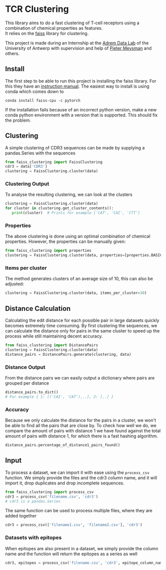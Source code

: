# TCR Clustering

This library aims to do a fast clustering of T-cell receptors using a combination of chemical properties as features.  
It relies on the [faiss](https://github.com/facebookresearch/faiss/) library for clustering.

This project is made during an Internship at the [Adrem Data Lab](https://www.uantwerpen.be/en/research-groups/adrem-data-lab/) 
of the University of Antwerp with supervision and help of [Pieter Meysman](https://www.uantwerpen.be/nl/personeel/pieter-meysman/) and others.

 
## Install
 
 The first step to be able to run this project is installing the faiss library.
 For this they have an [instruction manual](https://github.com/facebookresearch/faiss/blob/master/INSTALL.md).
 The easiest way to install is using conda which comes down to
 
 ```
 conda install faiss-cpu -c pytorch
 ```
 
 If the installation fails because of an incorrect python version, make a new conda python environment with a version that is supported.
 This should fix the problem.
 
 

## Clustering

A simple clustering of CDR3 sequences can be made by supplying a pandas.Series with the sequences

```python
from faiss_clustering import FaissClustering
cdr3 = data['CDR3']
clustering = FaissClustering.cluster(data)
```

### Clustering Output
To analyse the resulting clustering, we can look at the clusters
 ```python
clustering = FaissClustering.cluster(data)
for cluster in clustering.get_cluster_contents():
    print(cluster)  # Prints for example ['CAT', 'CAI', 'CTT']
``` 

### Properties

The above clustering is done using an optimal combination of chemical properties.
However, the properties can be manually given:
```python
from faiss_clustering import properties
clustering = FaissClustering.cluster(data, properties=[properties.BASICITY, properties.ISOELECTRIC])
``` 

### Items per cluster

The method generates clusters of an average size of 10, this can also be adjusted:
 ```python
clustering = FaissClustering.cluster(data, items_per_cluster=30)
``` 


## Distance Calculation

Calculating the edit distance for each possible pair in large datasets quickly becomes extremely time consuming.
By first clustering the sequences, we can calculate the distance only for pairs in the same cluster to speed up the process
while still maintaining decent accuracy.

```python
from faiss_clustering import DistancePairs
clustering = FaissClustering.cluster(data)
distance_pairs = DistancePairs.generate(clustering, data)
```

### Distance Output

From the distance pairs we can easily output a dictionary where pairs are grouped per distance

```python
distance_pairs.to_dict()
# For example { 1: [('CAI', 'CAT'),..], 2: [..] }
```

### Accuracy

Because we only calculate the distance for the pairs in a cluster, we won't be able to find all the pairs that are close by.
To check how well we do, we compare the amount of pairs with distance 1 we have found against the total amount of pairs with distance 1, for 
which there is a fast hashing algorithm.

```python
distance_pairs.percentage_of_distance1_pairs_found()
```


## Input

To process a dataset, we can import it with ease using the `process_csv` function.
We simply provide the files and the cdr3 column name, and it will import it, drop duplicates and drop incomplete sequences.

```python
from faiss_clustering import process_csv
cdr3 = process_csv('filename.csv', 'cdr3')
# cdr3 is a pandas.Series
```

The same function can be used to process multiple files, where they are added together

```python
cdr3 = process_csv(['filename1.csv', 'filename2.csv'], 'cdr3')
```

### Datasets with epitopes

When epitopes are also present in a dataset, we simply provide the column name and the function will return the epitopes as a series as well

```python
cdr3, epitopes = process_csv('filename.csv', 'cdr3', epitope_column_name='Epitope')
```

